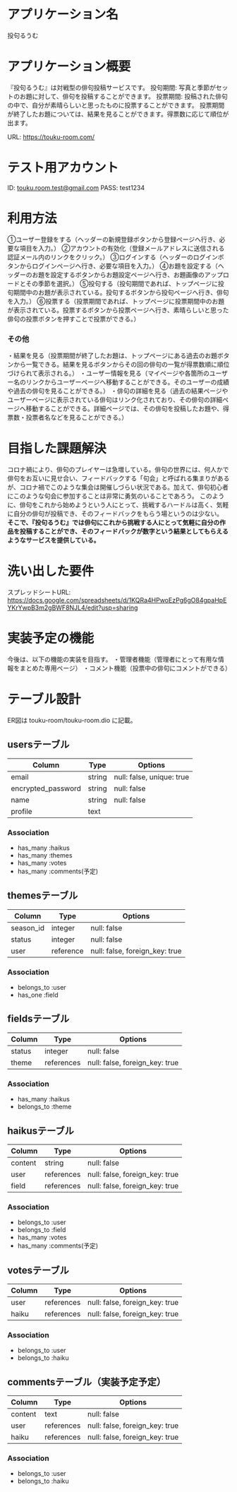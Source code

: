 # アプリケーション名
投句るうむ

# アプリケーション概要
『投句るうむ』は対戦型の俳句投稿サービスです。
投句期間: 写真と季節がセットのお題に対して、俳句を投稿することができます。
投票期間: 投稿された俳句の中で、自分が素晴らしいと思ったものに投票することができます。
投票期間が終了したお題については、結果を見ることができます。得票数に応じて順位が出ます。

URL: https://touku-room.com/

# テスト用アカウント
ID: touku.room.test@gmail.com
PASS: test1234

# 利用方法
①ユーザー登録をする（ヘッダーの新規登録ボタンから登録ページへ行き、必要な項目を入力。）
②アカウントの有効化（登録メールアドレスに送信される認証メール内のリンクをクリック。）
③ログインする（ヘッダーのログインボタンからログインページへ行き、必要な項目を入力。）
④お題を設定する（ヘッダーのお題を設定するボタンからお題設定ページへ行き、お題画像のアップロードとその季節を選択。）
⑤投句する（投句期間であれば、トップページに投句期間中のお題が表示されている。投句するボタンから投句ページへ行き、俳句を入力。）
⑥投票する（投票期間であれば、トップページに投票期間中のお題が表示されている。投票するボタンから投票ページへ行き、素晴らしいと思った俳句の投票ボタンを押すことで投票ができる。）
### その他
・結果を見る（投票期間が終了したお題は、トップページにある過去のお題ボタンから一覧できる。結果を見るボタンからその回の俳句の一覧が得票数順に順位づけられて表示される。）
・ユーザー情報を見る（マイページや各箇所のユーザー名のリンクからユーザーページへ移動することができる。そのユーザーの成績や過去の俳句を見ることができる。）
・俳句の詳細を見る（過去の結果ページやユーザーページに表示されている俳句はリンク化されており、その俳句の詳細ページへ移動することができる。詳細ページでは、その俳句を投稿したお題や、得票数・投票者名などを見ることができる。）

# 目指した課題解決
コロナ禍により、俳句のプレイヤーは急増している。俳句の世界には、何人かで俳句をお互いに見せ合い、フィードバックする「句会」と呼ばれる集まりがあるが、コロナ禍でこのような集会は開催しづらい状況である。加えて、俳句初心者にこのような句会に参加することは非常に勇気のいることであろう。
このように、俳句をこれから始めようという人にとって、挑戦するハードルは高く、気軽に自分の俳句が投稿でき、そのフィードバックをもらう場というのは少ない。
<b>そこで、『投句るうむ』では俳句にこれから挑戦する人にとって気軽に自分の作品を投稿することができ、そのフィードバックが数字という結果としてもらえるようなサービスを提供している。</b>

# 洗い出した要件
スプレッドシートURL: https://docs.google.com/spreadsheets/d/1KQRa4HPwoEzPg6gO84gpaHpEYKrYwpB3m2gBWF8NJL4/edit?usp=sharing

# 実装予定の機能
今後は、以下の機能の実装を目指す。
・管理者機能（管理者にとって有用な情報をまとめた専用ページ）
・コメント機能（投票中の俳句にコメントができる）

# テーブル設計

ER図は touku-room/touku-room.dio に記載。

## usersテーブル
| Column             | Type       | Options                        |
| ------------------ | ---------- | ------------------------------ |
| email              | string     | null: false, unique: true      |
| encrypted_password | string     | null: false                    |
| name               | string     | null: false                    |
| profile            | text       |                                |


### Association
- has_many :haikus
- has_many :themes
- has_many :votes
- has_many :comments(予定)

## themesテーブル
| Column             | Type       | Options                        |
| ------------------ | ---------- | ------------------------------ |
| season_id          | integer    | null: false                    |
| status             | integer    | null: false                    |
| user               | reference  | null: false, foreign_key: true |

### Association
- belongs_to :user
- has_one :field

## fieldsテーブル
| Column             | Type       | Options                        |
| ------------------ | ---------- | ------------------------------ |
| status             | integer    | null: false                    |
| theme              | references | null: false, foreign_key: true |

### Association
- has_many :haikus
- belongs_to :theme

## haikusテーブル
| Column             | Type       | Options                        |
| ------------------ | ---------- | ------------------------------ |
| content            | string     | null: false                    |
| user               | references | null: false, foreign_key: true |
| field              | references | null: false, foreign_key: true |

### Association
- belongs_to :user
- belongs_to :field
- has_many :votes
- has_many :comments(予定)

## votesテーブル
| Column             | Type       | Options                        |
| ------------------ | ---------- | ------------------------------ |
| user               | references | null: false, foreign_key: true |
| haiku              | references | null: false, foreign_key: true |

### Association
- belongs_to :user
- belongs_to :haiku

## commentsテーブル（実装予定予定）
| Column             | Type       | Options                        |
| ------------------ | ---------- | ------------------------------ |
| content            | text       | null: false                    |
| user               | references | null: false, foreign_key: true |
| haiku              | references | null: false, foreign_key: true |

### Association
- belongs_to :user
- belongs_to :haiku